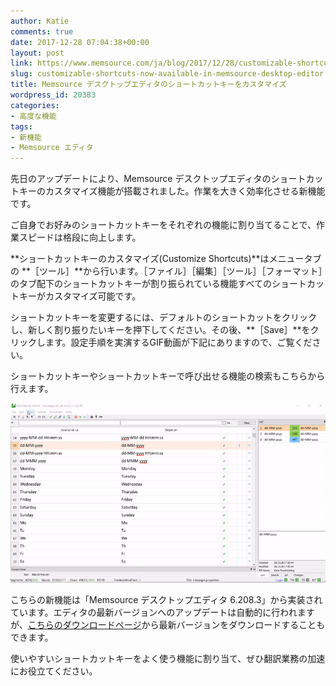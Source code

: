 ```yaml
---
author: Katie
comments: true
date: 2017-12-28 07:04:38+00:00
layout: post
link: https://www.memsource.com/ja/blog/2017/12/28/customizable-shortcuts-now-available-in-memsource-desktop-editor/
slug: customizable-shortcuts-now-available-in-memsource-desktop-editor
title: Memsource デスクトップエディタのショートカットキーをカスタマイズ
wordpress_id: 20383
categories:
- 高度な機能
tags:
- 新機能
- Memsource エディタ
---
```



先日のアップデートにより、Memsource デスクトップエディタのショートカットキーのカスタマイズ機能が搭載されました。作業を大きく効率化させる新機能です。<!-- more -->

ご自身でお好みのショートカットキーをそれぞれの機能に割り当てることで、作業スピードは格段に向上します。

**ショートカットキーのカスタマイズ(Customize Shortcuts)**はメニュータブの **［ツール］**から行います。［ファイル］［編集］［ツール］［フォーマット］のタブ配下のショートカットキーが割り振られている機能すべてのショートカットキーがカスタマイズ可能です。

ショートカットキーを変更するには、デフォルトのショートカットをクリックし、新しく割り振りたいキーを押下してください。その後、**［Save］**をクリックします。設定手順を実演するGIF動画が下記にありますので、ご覧ください。

ショートカットキーやショートカットキーで呼び出せる機能の検索もこちらから行えます。

[![](/uploads/2017/12/Customizable-shortcuts-gif.gif)](/uploads/2017/12/Customizable-shortcuts-gif.gif)

こちらの新機能は「Memsource デスクトップエディタ 6.208.3」から実装されています。エディタの最新バージョンへのアップデートは自動的に行われますが、[こちらのダウンロードページ](/?page_id=16741)から最新バージョンをダウンロードすることもできます。

使いやすいショートカットキーをよく使う機能に割り当て、ぜひ翻訳業務の加速にお役立てください。

